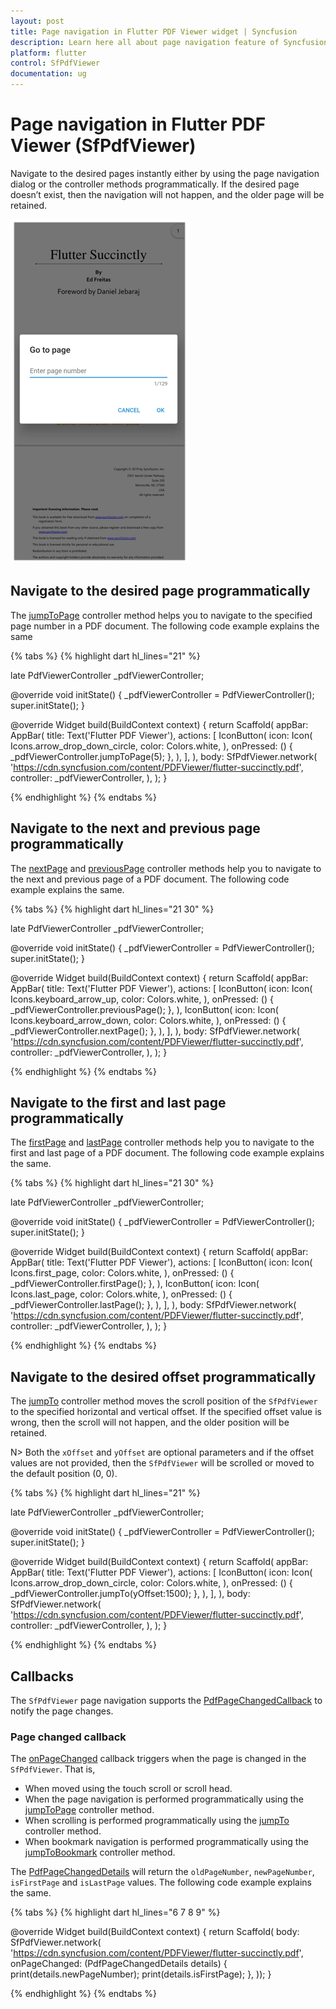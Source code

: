 ```yaml
---
layout: post
title: Page navigation in Flutter PDF Viewer widget | Syncfusion
description: Learn here all about page navigation feature of Syncfusion® Flutter PDF Viewer (SfPdfViewer) widget and more.
platform: flutter
control: SfPdfViewer
documentation: ug
---
```


# Page navigation in Flutter PDF Viewer (SfPdfViewer)

Navigate to the desired pages instantly either by using the page navigation dialog or the controller methods programmatically. If the desired page doesn’t exist, then the navigation will not happen, and the older page will be retained.

![Page navigation dialog](images/page-navigation/page_navigation_dialog.png)

## Navigate to the desired page programmatically

The [jumpToPage](https://pub.dev/documentation/syncfusion_flutter_pdfviewer/latest/pdfviewer/PdfViewerController/jumpToPage.html) controller method helps you to navigate to the specified page number in a PDF document. The following code example explains the same

{% tabs %}
{% highlight dart hl_lines="21" %}

late PdfViewerController _pdfViewerController;

@override
void initState() {
  _pdfViewerController = PdfViewerController();
  super.initState();
}

@override
Widget build(BuildContext context) {
  return Scaffold(
    appBar: AppBar(
      title: Text('Flutter PDF Viewer'),
      actions: <Widget>[
        IconButton(
          icon: Icon(
            Icons.arrow_drop_down_circle,
            color: Colors.white,
          ),
          onPressed: () {
            _pdfViewerController.jumpToPage(5);
          },
        ),
      ],
    ),
    body: SfPdfViewer.network(
      'https://cdn.syncfusion.com/content/PDFViewer/flutter-succinctly.pdf',
      controller: _pdfViewerController,
    ),
  );
}

{% endhighlight %}
{% endtabs %}

## Navigate to the next and previous page programmatically

The [nextPage](https://pub.dev/documentation/syncfusion_flutter_pdfviewer/latest/pdfviewer/PdfViewerController/nextPage.html) and [previousPage](https://pub.dev/documentation/syncfusion_flutter_pdfviewer/latest/pdfviewer/PdfViewerController/previousPage.html) controller methods help you to navigate to the next and previous page of a PDF document. The following code example explains the same.

{% tabs %}
{% highlight dart hl_lines="21 30" %}

late PdfViewerController _pdfViewerController;

@override
void initState() {
  _pdfViewerController = PdfViewerController();
  super.initState();
}

@override
Widget build(BuildContext context) {
  return Scaffold(
    appBar: AppBar(
      title: Text('Flutter PDF Viewer'),
      actions: <Widget>[
        IconButton(
          icon: Icon(
            Icons.keyboard_arrow_up,
            color: Colors.white,
          ),
          onPressed: () {
            _pdfViewerController.previousPage();
          },
        ),
        IconButton(
          icon: Icon(
            Icons.keyboard_arrow_down,
            color: Colors.white,
          ),
          onPressed: () {
            _pdfViewerController.nextPage();
          },
        ),
      ],
    ),
    body: SfPdfViewer.network(
      'https://cdn.syncfusion.com/content/PDFViewer/flutter-succinctly.pdf',
      controller: _pdfViewerController,
    ),
  );
}

{% endhighlight %}
{% endtabs %}

## Navigate to the first and last page programmatically

The [firstPage](https://pub.dev/documentation/syncfusion_flutter_pdfviewer/latest/pdfviewer/PdfViewerController/firstPage.html) and [lastPage](https://pub.dev/documentation/syncfusion_flutter_pdfviewer/latest/pdfviewer/PdfViewerController/lastPage.html) controller methods help you to navigate to the first and last page of a PDF document. The following code example explains the same.

{% tabs %}
{% highlight dart hl_lines="21 30" %}

late PdfViewerController _pdfViewerController;

@override
void initState() {
  _pdfViewerController = PdfViewerController();
  super.initState();
}

@override
Widget build(BuildContext context) {
  return Scaffold(
    appBar: AppBar(
      title: Text('Flutter PDF Viewer'),
      actions: <Widget>[
        IconButton(
          icon: Icon(
            Icons.first_page,
            color: Colors.white,
          ),
          onPressed: () {
            _pdfViewerController.firstPage();
          },
        ),
        IconButton(
          icon: Icon(
            Icons.last_page,
            color: Colors.white,
          ),
          onPressed: () {
            _pdfViewerController.lastPage();
          },
        ),
      ],
    ),
    body: SfPdfViewer.network(
      'https://cdn.syncfusion.com/content/PDFViewer/flutter-succinctly.pdf',
      controller: _pdfViewerController,
    ),
  );
}

{% endhighlight %}
{% endtabs %}

## Navigate to the desired offset programmatically

The [jumpTo](https://pub.dev/documentation/syncfusion_flutter_pdfviewer/latest/pdfviewer/PdfViewerController/jumpTo.html) controller method moves the scroll position of the `SfPdfViewer` to the specified horizontal and vertical offset. If the specified offset value is wrong, then the scroll will not happen, and the older position will be retained. 

N> Both the `xOffset` and `yOffset` are optional parameters and if the offset values are not provided, then the `SfPdfViewer` will be scrolled or moved to the default position (0, 0).

{% tabs %}
{% highlight dart hl_lines="21" %}

late PdfViewerController _pdfViewerController;

@override
void initState() {
  _pdfViewerController = PdfViewerController();
  super.initState();
}

@override
Widget build(BuildContext context) {
  return Scaffold(
    appBar: AppBar(
      title: Text('Flutter PDF Viewer'),
      actions: <Widget>[
        IconButton(
          icon: Icon(
            Icons.arrow_drop_down_circle,
            color: Colors.white,
          ),
          onPressed: () {
            _pdfViewerController.jumpTo(yOffset:1500);
          },
        ),
      ],
    ),
    body: SfPdfViewer.network(
      'https://cdn.syncfusion.com/content/PDFViewer/flutter-succinctly.pdf',
      controller: _pdfViewerController,
    ),
  );
}

{% endhighlight %}
{% endtabs %}

## Callbacks

The `SfPdfViewer` page navigation supports the [PdfPageChangedCallback](https://pub.dev/documentation/syncfusion_flutter_pdfviewer/latest/pdfviewer/PdfPageChangedCallback.html) to notify the page changes.

### Page changed callback

The [onPageChanged](https://pub.dev/documentation/syncfusion_flutter_pdfviewer/latest/pdfviewer/SfPdfViewer/onPageChanged.html) callback triggers when the page is changed in the `SfPdfViewer`. That is,

* When moved using the touch scroll or scroll head.
* When the page navigation is performed programmatically using the [jumpToPage](https://pub.dev/documentation/syncfusion_flutter_pdfviewer/latest/pdfviewer/PdfViewerController/jumpToPage.html) controller method.
* When scrolling is performed programmatically using the [jumpTo](https://pub.dev/documentation/syncfusion_flutter_pdfviewer/latest/pdfviewer/PdfViewerController/jumpTo.html) controller method.
* When bookmark navigation is performed programmatically using the [jumpToBookmark](https://pub.dev/documentation/syncfusion_flutter_pdfviewer/latest/pdfviewer/PdfViewerController/jumpToBookmark.html) controller method.

The [PdfPageChangedDetails](https://pub.dev/documentation/syncfusion_flutter_pdfviewer/latest/pdfviewer/PdfPageChangedDetails-class.html) will return the `oldPageNumber`, `newPageNumber`, `isFirstPage` and `isLastPage` values. The following code example explains the same.

{% tabs %}
{% highlight dart hl_lines="6 7 8 9" %}

@override
Widget build(BuildContext context) {
  return Scaffold(
      body: SfPdfViewer.network(
    'https://cdn.syncfusion.com/content/PDFViewer/flutter-succinctly.pdf',
    onPageChanged: (PdfPageChangedDetails details) {
      print(details.newPageNumber);
      print(details.isFirstPage);
    },
  ));
}

{% endhighlight %}
{% endtabs %}